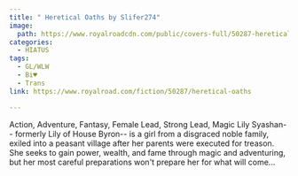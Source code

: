 ```yaml
---
title: " Heretical Oaths by Slifer274"
image:
  path: https://www.royalroadcdn.com/public/covers-full/50287-heretical-oaths.jpg
categories:
  - HIATUS
tags:
  - GL/WLW
  - Bi♥
  - Trans
link: https://www.royalroad.com/fiction/50287/heretical-oaths

---
```

Action, Adventure, Fantasy, Female Lead, Strong Lead, Magic
Lily Syashan-- formerly Lily of House Byron-- is a girl from a disgraced noble family, exiled into a peasant village after her parents were executed for treason. She seeks to gain power, wealth, and fame through magic and adventuring, but her most careful preparations won't prepare her for what will come...


